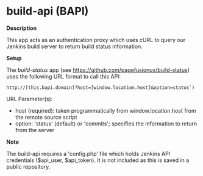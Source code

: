 # build-api (BAPI)

**Description**

This app acts as an authentication proxy which uses cURL to query our Jenkins build server to 
return build status information.

**Setup**

The _build-status_ app (see https://github.com/pagefusionux/build-status) uses the
following URL format to call this API:
````
http://[this.bapi.domain]?host=[window.location.host]&option=status`)
````

URL Parameter(s):
- host (required): taken programmatically from window.location.host from the remote source script
- option: 'status' (default) or 'commits'; specifies the information to return from the server

**Note**

The build-api requires a 'config.php' file which holds Jenkins API credentials ($api_user, 
$api_token). It is not included as this is saved in a public repository.
